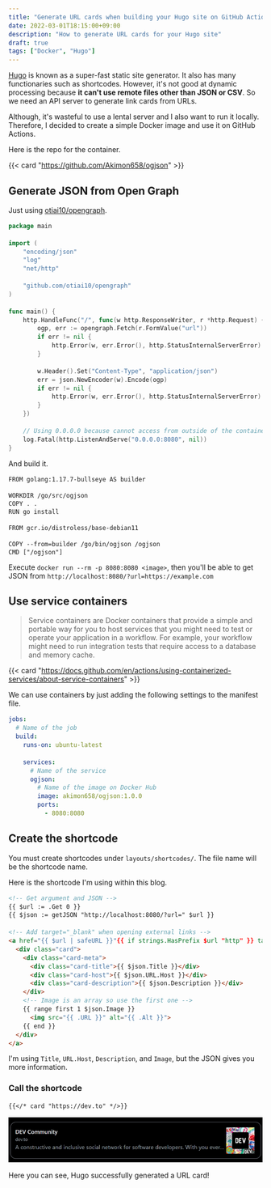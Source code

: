```yaml
---
title: "Generate URL cards when building your Hugo site on GitHub Actions"
date: 2022-03-01T18:15:00+09:00
description: "How to generate URL cards for your Hugo site"
draft: true
tags: ["Docker", "Hugo"]
---
```


[Hugo](https://gohugo.io) is known as a super-fast static site generator.
It also has many functionaries such as shortcodes.
However, it's not good at dynamic processing because **it can't use remote files other than JSON or CSV**.
So we need an API server to generate link cards from URLs.

Although, it's wasteful to use a lental server and I also want to run it locally.
Therefore, I decided to create a simple Docker image and use it on GitHub Actions.

Here is the repo for the container.

{{< card "https://github.com/Akimon658/ogjson" >}}

## Generate JSON from Open Graph

Just using [otiai10/opengraph](https://github.com/otiai10/opengraph).

```go:main.go
package main

import (
	"encoding/json"
	"log"
	"net/http"

	"github.com/otiai10/opengraph"
)

func main() {
	http.HandleFunc("/", func(w http.ResponseWriter, r *http.Request) {
		ogp, err := opengraph.Fetch(r.FormValue("url"))
		if err != nil {
			http.Error(w, err.Error(), http.StatusInternalServerError)
		}

		w.Header().Set("Content-Type", "application/json")
		err = json.NewEncoder(w).Encode(ogp)
		if err != nil {
			http.Error(w, err.Error(), http.StatusInternalServerError)
		}
	})

	// Using 0.0.0.0 because cannot access from outside of the container via localhost or 127.0.0.1. Please tell me better solution if you know
	log.Fatal(http.ListenAndServe("0.0.0.0:8080", nil))
}
```

And build it.

```dockerfile:Dockerfile
FROM golang:1.17.7-bullseye AS builder

WORKDIR /go/src/ogjson
COPY . .
RUN go install

FROM gcr.io/distroless/base-debian11

COPY --from=builder /go/bin/ogjson /ogjson
CMD ["/ogjson"]
```

Execute `docker run --rm -p 8080:8080 <image>`, then you'll be able to get JSON from `http://localhost:8080/?url=https://example.com`

## Use service containers

> Service containers are Docker containers that provide a simple and portable way for you to host services that you might need to test or operate your application in a workflow. For example, your workflow might need to run integration tests that require access to a database and memory cache.

{{< card "https://docs.github.com/en/actions/using-containerized-services/about-service-containers" >}}

We can use containers by just adding the following settings to the manifest file.

```yaml:.github/workflows/build.yml
jobs:
  # Name of the job
  build:
    runs-on: ubuntu-latest

    services:
      # Name of the service
      ogjson:
        # Name of the image on Docker Hub
        image: akimon658/ogjson:1.0.0
        ports:
          - 8080:8080
```

## Create the shortcode

You must create shortcodes under `layouts/shortcodes/`.
The file name will be the shortcode name.

Here is the shortcode I'm using within this blog.

```html
<!-- Get argument and JSON -->
{{ $url := .Get 0 }}
{{ $json := getJSON "http://localhost:8080/?url=" $url }}

<!-- Add target="_blank" when opening external links -->
<a href="{{ $url | safeURL }}"{{ if strings.HasPrefix $url "http" }} target="_blank" rel="noopener noreferrer"{{ end }}>
  <div class="card">
    <div class="card-meta">
      <div class="card-title">{{ $json.Title }}</div>
      <div class="card-host">{{ $json.URL.Host }}</div>
      <div class="card-description">{{ $json.Description }}</div>
    </div>
    <!-- Image is an array so use the first one -->
    {{ range first 1 $json.Image }}
      <img src="{{ .URL }}" alt="{{ .Alt }}">
    {{ end }}
  </div>
</a>
```

I'm using `Title`, `URL.Host`, `Description`, and `Image`, but the JSON gives you more information.

### Call the shortcode

```markdown
{{</* card "https://dev.to" */>}}
```

![Generated card](./dev-card.webp)

Here you can see, Hugo successfully generated a URL card!
